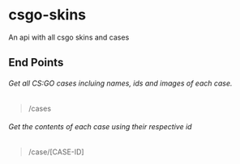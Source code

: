 # csgo-skins
An api with all csgo skins and cases


## End Points
###### Get all CS:GO cases incluing names, ids and images of each case.
> /cases

###### Get the contents of each case using their respective id
>/case/[CASE-ID]
